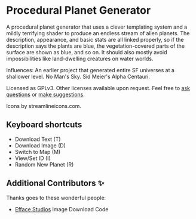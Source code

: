 # Procedural Planet Generator
A procedural planet generator that uses a clever templating system and a mildly terrifying shader to produce an endless stream of alien planets. The description, appearance, and basic stats are all linked properly, so if the description says the plants are blue, the vegetation-covered parts of the surface are shown as blue, and so on. It should also mostly avoid impossibilities like land-dwelling creatures on water worlds.

Influences: An earlier project that generated entire SF universes at a shallower level. No Man's Sky. Sid Meier's Alpha Centauri.

Licensed as GPLv3. Other licenses available upon request. Feel free to [ask questions](mailto:zarkonnen@gmail.com) or [make suggestions](https://github.com/Zarkonnen/GenGen/issues).

Icons by streamlineicons.com.

## Keyboard shortcuts

- Download Text (T)
- Download Image (D)
- Switch to Map (M)
- View/Set ID (I)
- Random New Planet (R)

## Additional Contributors ✨

Thanks goes to these wonderful people:

* [Efface Studios](https://www.effacestudios.com) Image Download Code
